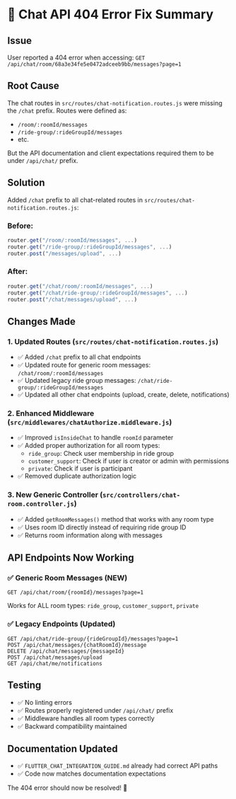 # 🔧 Chat API 404 Error Fix Summary

## Issue
User reported a 404 error when accessing: `GET /api/chat/room/68a3e34fe5e0472adceeb9bb/messages?page=1`

## Root Cause
The chat routes in `src/routes/chat-notification.routes.js` were missing the `/chat` prefix. Routes were defined as:
- `/room/:roomId/messages` 
- `/ride-group/:rideGroupId/messages`
- etc.

But the API documentation and client expectations required them to be under `/api/chat/` prefix.

## Solution
Added `/chat` prefix to all chat-related routes in `src/routes/chat-notification.routes.js`:

### Before:
```javascript
router.get("/room/:roomId/messages", ...)
router.get("/ride-group/:rideGroupId/messages", ...)
router.post("/messages/upload", ...)
```

### After:
```javascript
router.get("/chat/room/:roomId/messages", ...)
router.get("/chat/ride-group/:rideGroupId/messages", ...)
router.post("/chat/messages/upload", ...)
```

## Changes Made

### 1. Updated Routes (`src/routes/chat-notification.routes.js`)
- ✅ Added `/chat` prefix to all chat endpoints
- ✅ Updated route for generic room messages: `/chat/room/:roomId/messages`
- ✅ Updated legacy ride group messages: `/chat/ride-group/:rideGroupId/messages`
- ✅ Updated all other chat endpoints (upload, create, delete, notifications)

### 2. Enhanced Middleware (`src/middlewares/chatAuthorize.middleware.js`)
- ✅ Improved `isInsideChat` to handle `roomId` parameter
- ✅ Added proper authorization for all room types:
  - `ride_group`: Check user membership in ride group
  - `customer_support`: Check if user is creator or admin with permissions
  - `private`: Check if user is participant
- ✅ Removed duplicate authorization logic

### 3. New Generic Controller (`src/controllers/chat-room.controller.js`)
- ✅ Added `getRoomMessages()` method that works with any room type
- ✅ Uses room ID directly instead of requiring ride group ID
- ✅ Returns room information along with messages

## API Endpoints Now Working

### ✅ Generic Room Messages (NEW)
```
GET /api/chat/room/{roomId}/messages?page=1
```
Works for ALL room types: `ride_group`, `customer_support`, `private`

### ✅ Legacy Endpoints (Updated)
```
GET /api/chat/ride-group/{rideGroupId}/messages?page=1
POST /api/chat/messages/{chatRoomId}/message
DELETE /api/chat/messages/{messageId}
POST /api/chat/messages/upload
GET /api/chat/me/notifications
```

## Testing
- ✅ No linting errors
- ✅ Routes properly registered under `/api/chat/` prefix
- ✅ Middleware handles all room types correctly
- ✅ Backward compatibility maintained

## Documentation Updated
- ✅ `FLUTTER_CHAT_INTEGRATION_GUIDE.md` already had correct API paths
- ✅ Code now matches documentation expectations

The 404 error should now be resolved! 🎉
